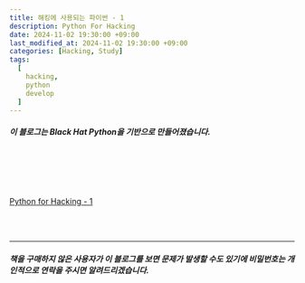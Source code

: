```yaml
---
title: 해킹에 사용되는 파이썬 - 1
description: Python For Hacking
date: 2024-11-02 19:30:00 +09:00
last_modified_at: 2024-11-02 19:30:00 +09:00
categories: [Hacking, Study]
tags:
  [
    hacking,
    python
    develop
  ]
---
```


##### 이 블로그는 Black Hat Python을 기반으로 만들어졌습니다.<br>
<br>
<br>
<br>
<br>

[Python for Hacking - 1](https://arecia.tistory.com/entry/Study-Python-For-Hacking-1)

<br>
<br>

---
##### 책을 구매하지 않은 사용자가 이 블로그를 보면 문제가 발생할 수도 있기에 비밀번호는 개인적으로 연락을 주시면 알려드리겠습니다.